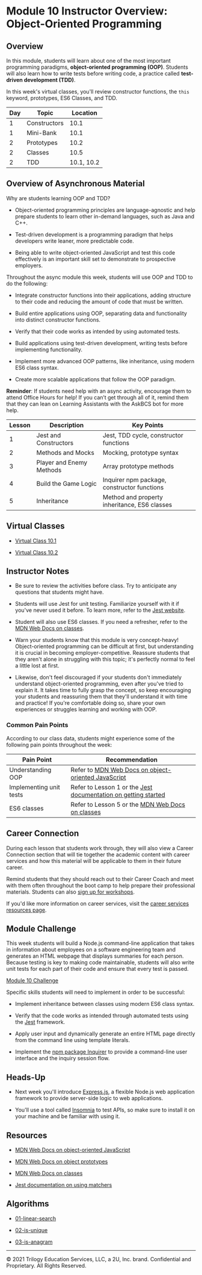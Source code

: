 # Module 10 Instructor Overview: Object-Oriented Programming

## Overview

In this module, students will learn about one of the most important programming paradigms, **object-oriented programming (OOP)**. Students will also learn how to write tests before writing code, a practice called **test-driven development (TDD)**.

In this week's virtual classes, you'll review constructor functions, the `this` keyword, prototypes, ES6 Classes, and TDD.

| Day  | Topic              | Location      |
| ---  | ---                | ---           |
| 1    | Constructors       | 10.1          |
| 1    | Mini-Bank          | 10.1          |
| 2    | Prototypes         | 10.2          |
| 2    | Classes            | 10.5          |
| 2    | TDD                | 10.1, 10.2    |

## Overview of Asynchronous Material 

Why are students learning OOP and TDD?

  * Object-oriented programming principles are language-agnostic and help prepare students to learn other in-demand languages, such as Java and C++.

  * Test-driven development is a programming paradigm that helps developers write leaner, more predictable code. 

  * Being able to write object-oriented JavaScript and test this code effectively is an important skill set to demonstrate to prospective employers.

Throughout the async module this week, students will use OOP and TDD to do the following:

  * Integrate constructor functions into their applications, adding structure to their code and reducing the amount of code that must be written.

  * Build entire applications using OOP, separating data and functionality into distinct constructor functions.

  * Verify that their code works as intended by using automated tests.

  * Build applications using test-driven development, writing tests before implementing functionality.

  * Implement more advanced OOP patterns, like inheritance, using modern ES6 class syntax.

  * Create more scalable applications that follow the OOP paradigm.

**Reminder**: If students need help with an async activity, encourage them to attend Office Hours for help! If you can’t get through all of it, remind them that they can lean on Learning Assistants with the AskBCS bot for more help.

| Lesson   | Description                | Key Points                                                                            |
| ---      | ---                        | ---                                                                                   |
| 1        | Jest and Constructors      | Jest, TDD cycle, constructor functions                                                |
| 2        | Methods and Mocks          | Mocking, prototype syntax                                                             |
| 3        | Player and Enemy Methods   | Array prototype methods                                                               |
| 4        | Build the Game Logic       | Inquirer npm package, constructor functions                                           |
| 5        | Inheritance                | Method and property inheritance, ES6 classes                                          |         


## Virtual Classes

* [Virtual Class 10.1](./10.1-REQUIRED.md)

* [Virtual Class 10.2](./10.2-REQUIRED.md)

## Instructor Notes

* Be sure to review the activities before class. Try to anticipate any questions that students might have.

* Students will use Jest for unit testing. Familiarize yourself with it if you've never used it before. To learn more, refer to the [Jest website](https://jestjs.io/).

* Student will also use ES6 classes. If you need a refresher, refer to the [MDN Web Docs on classes](https://developer.mozilla.org/en-US/docs/Web/JavaScript/Reference/Classes). 

* Warn your students know that this module is very concept-heavy! Object-oriented programming can be difficult at first, but understanding it is crucial in becoming employer-competitive. Reassure students that they aren't alone in struggling with this topic; it's perfectly normal to feel a little lost at first.

* Likewise, don't feel discouraged if your students don't immediately understand object-oriented programming, even after you've tried to explain it. It takes time to fully grasp the concept, so keep encouraging your students and reassuring them that they'll understand it with time and practice! If you're comfortable doing so, share your own experiences or struggles learning and working with OOP.

### Common Pain Points

According to our class data, students might experience some of the following pain points throughout the week:

| Pain Point                | Recommendation       |
| ---                       | ---                  |
| Understanding OOP         | Refer to [MDN Web Docs on object-oriented JavaScript](https://developer.mozilla.org/en-US/docs/Learn/JavaScript/Objects/Object-oriented_JS) |
| Implementing unit tests   | Refer to Lesson 1 or the [Jest documentation on getting started](https://jestjs.io/docs/getting-started) |
| ES6 classes               | Refer to Lesson 5 or the [MDN Web Docs on classes](https://developer.mozilla.org/en-US/docs/Web/JavaScript/Reference/Classes)|

## Career Connection

During each lesson that students work through, they will also view a Career Connection section that will tie together the academic content with career services and how this material will be applicable to them in their future career.

Remind students that they should reach out to their Career Coach and meet with them often throughout the boot camp to help prepare their professional materials. Students can also [sign up for workshops](https://careernetwork.2u.com/?utm_medium=Academics&utm_source=boot_camp).

If you'd like more information on career services, visit the [career services resources page](https://github.com/coding-boot-camp/fullstack-prework/pull/80/).

## Module Challenge

This week students will build a Node.js command-line application that takes in information about employees on a software engineering team and generates an HTML webpage that displays summaries for each person. Because testing is key to making code maintainable, students will also write unit tests for each part of their code and ensure that every test is passed.

[Module 10 Challenge](../../01-Class-Content/10-OOP/02-Challenge)

Specific skills students will need to implement in order to be successful:

* Implement inheritance between classes using modern ES6 class syntax.

* Verify that the code works as intended through automated tests using the [Jest](https://jestjs.io/) framework.

* Apply user input and dynamically generate an entire HTML page directly from the command line using template literals.

* Implement the [npm package Inquirer](https://www.npmjs.com/package/inquirer) to provide a command-line user interface and the inquiry session flow.

## Heads-Up

* Next week you'll introduce [Express.js](https://expressjs.com/), a flexible Node.js web application framework to provide server-side logic to web applications. 

* You'll use a tool called [Insomnia](https://insomnia.rest/products/insomnia) to test APIs, so make sure to install it on your machine and be familiar with using it. 

## Resources

* [MDN Web Docs on object-oriented JavaScript](https://developer.mozilla.org/en-US/docs/Learn/JavaScript/Objects/Object-oriented_JS)

* [MDN Web Docs on object prototypes](https://developer.mozilla.org/en-US/docs/Learn/JavaScript/Objects/Object_prototypes)

* [MDN Web Docs on classes](https://developer.mozilla.org/en-US/docs/Web/JavaScript/Reference/Classes)

* [Jest documentation on using matchers](https://jestjs.io/docs/en/using-matchers)

## Algorithms

* [01-linear-search](../../01-Class-Content/10-OOP/03-Algorithms/01-linear-search)

* [02-is-unique](../../01-Class-Content/10-OOP/03-Algorithms/02-is-unique)

* [03-is-anagram](../../01-Class-Content/10-OOP/03-Algorithms/03-is-anagram)

---
© 2021 Trilogy Education Services, LLC, a 2U, Inc. brand.  Confidential and Proprietary.  All Rights Reserved.
